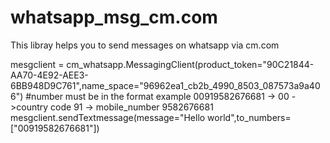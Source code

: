 # whatsapp_msg_cm.com

This libray helps you to send messages on whatsapp via cm.com

mesgclient = cm_whatsapp.MessagingClient(product_token="90C21844-AA70-4E92-AEE3-6BB948D9C761",name_space="96962ea1_cb2b_4990_8503_087573a9a406")
#number must be in the format example 00919582676681 -> 00 ->country code 91 -> mobile_number 9582676681
mesgclient.sendTextmessage(message="Hello world",to_numbers=["00919582676681"]) 
